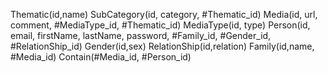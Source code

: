 Thematic(id,name)
SubCategory(id, category, #Thematic_id)
Media(id, url, comment, #MediaType_id, #Thematic_id)
MediaType(id, type)
Person(id, email, firstName, lastName, password, #Family_id, #Gender_id, #RelationShip_id)
Gender(id,sex)
RelationShip(id,relation)
Family(id,name, #Media_id)
Contain(#Media_id, #Person_id)